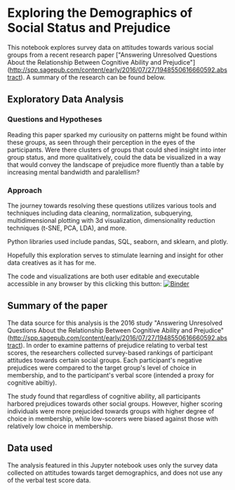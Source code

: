# Exploring the Demographics of Social Status and Prejudice

This notebook explores survey data on attitudes towards various social groups from a recent research paper ["Answering Unresolved Questions About the Relationship Between Cognitive Ability and Prejudice"]
(http://spp.sagepub.com/content/early/2016/07/27/1948550616660592.abstract). A summary of the research can be found below.

## Exploratory Data Analysis

### Questions and Hypotheses
Reading this paper sparked my curiousity on patterns might be found within these groups, as seen through their perception in the eyes of the participants. Were there clusters of groups that could shed insight into inter group status, and more qualitatively, could the data be visualized in a way that would convey the landscape of prejudice more fluently than a table by increasing mental bandwidth and paralellism?

### Approach
The journey towards resolving these questions utilizes various tools and techniques including data cleaning, normalization, subquerying, multidimensional plotting with 3d visualization, dimensionality reduction techniques (t-SNE, PCA, LDA), and more. 

Python libraries used include pandas, SQL, seaborn, and sklearn, and plotly. 

Hopefully this exploration serves to stimulate learning and insight for other data creatives as it has for me.

The code and visualizations are both user editable and executable accessible in any browser by this clicking this button: [![Binder](http://mybinder.org/badge.svg)](http://mybinder.org:/repo/n2itn/demographics-prejudice-status)



## Summary of the paper
The data source for this analysis is the 2016 study "Answering Unresolved Questions About the Relationship Between Cognitive Ability and Prejudice"
(http://spp.sagepub.com/content/early/2016/07/27/1948550616660592.abstract).
In order to examine patterns of prejudice relating to verbal test scores, the researchers collected survey-based rankings of participant attitudes towards certain social groups. Each participant's negative prejudices were compared to the target group's level of choice in membership, and to the participant's verbal score (intended a proxy for cognitive abiltiy). 

The study found that regardless of cognitive ability, all participants harbored prejudices towards other social groups. However, higher scoring individuals were more prejucided towards groups with higher degree of choice in membership, while low-scorers were biased against those with relatively low choice in membership. 


## Data used
The analysis featured in this Jupyter notebook uses only the survey data collected on attitudes towards target demographics, and does not use any of the verbal test score data.
